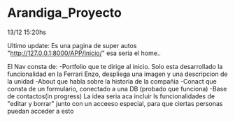 # Arandiga_Proyecto

13/12 15:20hs

Ultimo update: Es una pagina de super autos "http://127.0.0.1:8000/APP/inicio/" esa seria el home.. 

El Nav consta de:
-Portfolio que te dirige al inicio. Solo esta desarrollado la funcionalidad en la Ferrari Enzo, despliega una imagen y una descripcion de la unidad
-About que habla sobre la historia de la compañia
-Conact que consta de un formulario, conectado a una DB (probado que funciona)
-Base de contactos(in progress) La idea seria aca incluir ls funcionalidades de "editar y borrar" junto con un acceeso especial, para que ciertas personas puedan acceder a esto